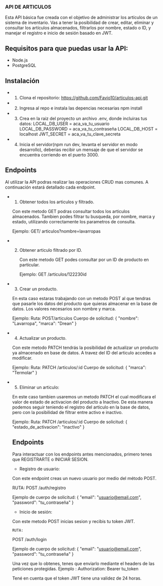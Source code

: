 ### API DE ARTICULOS

Esta API básica fue creada con el objetivo de administrar los artículos de un sistema de inventario.
Vas a tener la posibilidad de crear, editar, eliminar y consultar los artículos almacenados, filtrarlos por nombre, estado o ID, y manejar el registro e inicio de sesión basado en JWT.

## Requisitos para que puedas usar la API:

- Node.js
- PostgreSQL

## Instalación

- 1. Clona el repositorio: 
    https://github.com/Favio10/articulos-api.git

- 2. Ingresa al repo e instala las depencias necesarias
    npm install 

- 3. Crea en la raiz del proyecto un archivo .env, donde incluiras tus datos:
    LOCAL_DB_USER = aca_va_tu_usuario
    LOCAL_DB_PASSWORD = aca_va_tu_contraseña
    LOCAL_DB_HOST = localhost
    JWT_SECRET = aca_va_tu_clave_secreta

- 4. Inicia el servidor(npm run dev, levanta el servidor en modo desarrollo), deberias recibir un mensaje de que el servidor se encuentra corriendo 
    en el puerto 3000.



## Endpoints

Al utilizar la API podras realizar las operaciones CRUD mas comunes. A continuación 
estará detallado cada endpoint.

- 1. Obtener todos los articulos y filtrado.

    Con este metodo GET podras consultar todos los articulos almacenados.
    Tambien podes filtrar tu busqueda, por nombre, marca y estado, utilizando correctamente
    los parametros de consulta.

    Ejemplo: 
    GET/ articulos?nombre=lavarropas

- 2. Obtener articulo filtrado por ID.
        
        Con este metodo GET podes consultar por un ID de producto en particular.

        Ejemplo: 
        GET /articulos/122230id

- 3. Crear un producto.

    En esta caso estaras trabajando con un metodo POST al que tendras que pasarle los
    datos del producto que quieras almacenar en la base de datos. Los valores
    necesarios son nombre y marca.

    Ejemplo:
    Ruta: POST/articulos
    Cuerpo de solicitud: 
    {
        "nombre": "Lavarropa",
        "marca": "Drean"
    }

- 4. Actualizar un producto.
    
    Con este metodo PATCH tendrás la posibilidad de actualizar un producto ya almacenado en base de datos.
    A travez del ID del articulo accedes a modificar.

    Ejemplo:
    Ruta: PATCH /articulos/:id
    Cuerpo de solicitud: 
    {
        "marca": "Termolar"
    }

- 5. Eliminar un articulo:

    En este caso tambien usaremos un metodo PATCH el cual modificara el valor de estado de activacion
    del producto a Inactivo. De esta manera podemos seguir teniendo el registro del articulo en la base
    de datos, pero con la posibilidad de filtrar entre activo e inactivo.

    Ejemplo:
    Ruta: PATCH /articulos/:id
    Cuerpo de solicitud: 
    {
        "estado_de_activacion": "inactivo"
    }


    ## Endpoints

    Para interactuar con los endpoints antes mencionados, primero tenes que REGISTRARTE o INICIAR SESION.

    - Registro de usuario:
    
    Con este endpoint creas un nuevo usuario por medio del método POST.

    RUTA:
    POST /auth/registro

    Ejemplo de cuerpo de solicitud:
    {
    "email": "usuario@email.com",
    "password": "tu_contraseña"
    }


    - Inicio de sesión:

    Con este metodo POST inicias sesion y recibis tu token JWT.

      RUTA:
    POST /auth/login

    Ejemplo de cuerpo de solicitud:
    {
    "email": "usuario@email.com",
    "password": "tu_contraseña"
    }

    Una vez que lo obtenes, tenes que enviarlo mediante el headers de las peticiones protegidas.
    Ejemplo : Authorization: Bearer tu_token


    Tené en cuenta que el token JWT tiene una validez de 24 horas.
